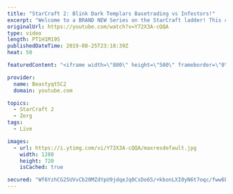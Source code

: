 ```yaml
---
title: "StarCraft 2: Blink Dark Templars Basetrading vs Infestors!"
excerpt: "Welcome to a BRAND NEW Series on the StarCraft ladder! This challenege is called \"Infestors to GM,\" where I play Mass Infestors and try to get to Grandmaster! I am allowing myself to make Queens as well, but other than that, the gameplan is INFESTORS!!!  Also, I will soon begin to make videos featuring"
originalUrl: https://youtube.com/watch?v=Y72X3A-cQQA
type: video
length: PT1H1M19S
publishedDateTime: 2019-08-25T23:18:39Z
heat: 50

featuredContent: "<iframe width=\"800\" height=\"500\" frameborder=\"0\" src=\"https://www.youtube.com/embed/Y72X3A-cQQA\" allow=\"accelerometer; autoplay; encrypted-media; gyroscope; picture-in-picture\" allowfullscreen></iframe>"

provider:
  name: BeastyqtSC2
  domain: youtube.com

topics:
  - StarCraft 2
  - Zerg
tags:
  - Live

images:
  - url: https://i.ytimg.com/vi/Y72X3A-cQQA/maxresdefault.jpg
    width: 1280
    height: 720
    isCached: true

secured: "Wf6YzhCG25UVvCb20MZdYpU9jdqeJq0CsDo65/+kbonLXI0yN6t7oqc/fww6b/06IwUFQ4vzwFz9BQHWgxbcb4SMVr6n+DEI56TGjScPP9Q+yPgISWID6bTxmLQXuKSyHoWcxOjxq4ML6XLfbhHt6UUJJJqUvfjCuNyXCvK21qrGBDmr9hj523o18K57S+RFHHo9vhzG4wLPnTE87MjJIU+90d6OSdydh1TDmkvMP1He7kVfx8dthb5o/uXIx7jNVPhMNc1ypsesh2Vs7IcJo1FAzrXRnQzwTAy2SIEA2fGK0ExZSXncgObfwgfj8VCVL2WYUqziY33KflTeOTXNuOFyX+ohFIQaypnFYe+PygXoMI/u1OV1DIKpV1RoeZbp2hsAqED8N9jTZ3yIGYGVv8ef8qcFwiO8oc+yKwj/oOI=;hF8GavDyR7U3bY2L4UUFcw=="
---
```



